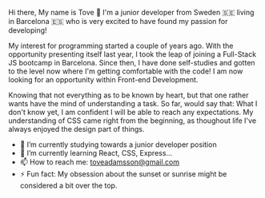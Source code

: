Hi there, My name is Tove 👋 
I'm a junior developer from Sweden 🇸🇪 living in Barcelona 🇪🇸 who is very excited to have found my passion for developing!

My interest for programming started a couple of years ago. With the opportunity presenting itself last year, I took the leap of joining a Full-Stack JS bootcamp in Barcelona. Since then, I have done self-studies and gotten to the level now where I'm getting comfortable with the code!
I am now looking for an opportunity within Front-end Development. 

Knowing that not everything as to be known by heart, but that one rather wants have the mind of understanding a task. 
So far, would say that:
What I don't know yet, I am confident I will be able to reach any expectations. 
My understanding of CSS came right from the beginning, as thoughout life I've always enjoyed the design part of things.

- 🔭 I’m currently studying towards a junior developer position
- 🌱 I’m currently learning React, CSS, Express...
- 📫 How to reach me: toveadamsson@gmail.com
- ⚡ Fun fact: My obsession about the sunset or sunrise might be considered a bit over the top.
